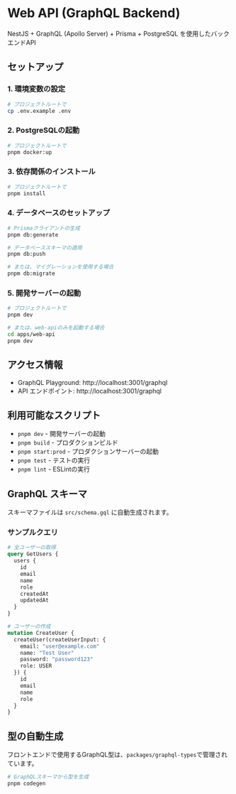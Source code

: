 # Web API (GraphQL Backend)

NestJS + GraphQL (Apollo Server) + Prisma + PostgreSQL を使用したバックエンドAPI

## セットアップ

### 1. 環境変数の設定

```bash
# プロジェクトルートで
cp .env.example .env
```

### 2. PostgreSQLの起動

```bash
# プロジェクトルートで
pnpm docker:up
```

### 3. 依存関係のインストール

```bash
# プロジェクトルートで
pnpm install
```

### 4. データベースのセットアップ

```bash
# Prismaクライアントの生成
pnpm db:generate

# データベーススキーマの適用
pnpm db:push

# または、マイグレーションを使用する場合
pnpm db:migrate
```

### 5. 開発サーバーの起動

```bash
# プロジェクトルートで
pnpm dev

# または、web-apiのみを起動する場合
cd apps/web-api
pnpm dev
```

## アクセス情報

- GraphQL Playground: http://localhost:3001/graphql
- API エンドポイント: http://localhost:3001/graphql

## 利用可能なスクリプト

- `pnpm dev` - 開発サーバーの起動
- `pnpm build` - プロダクションビルド
- `pnpm start:prod` - プロダクションサーバーの起動
- `pnpm test` - テストの実行
- `pnpm lint` - ESLintの実行

## GraphQL スキーマ

スキーマファイルは `src/schema.gql` に自動生成されます。

### サンプルクエリ

```graphql
# 全ユーザーの取得
query GetUsers {
  users {
    id
    email
    name
    role
    createdAt
    updatedAt
  }
}

# ユーザーの作成
mutation CreateUser {
  createUser(createUserInput: {
    email: "user@example.com"
    name: "Test User"
    password: "password123"
    role: USER
  }) {
    id
    email
    name
    role
  }
}
```

## 型の自動生成

フロントエンドで使用するGraphQL型は、`packages/graphql-types`で管理されています。

```bash
# GraphQLスキーマから型を生成
pnpm codegen
```